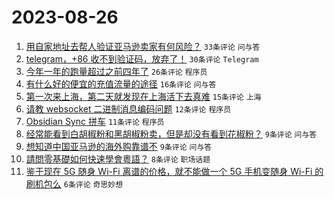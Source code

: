 # 2023-08-26

1. [用自家地址去帮人验证亚马逊卖家有何风险？](https://www.v2ex.com/t/968404) `33条评论` `问与答`
1. [telegram，+86 收不到验证码，放弃了！](https://www.v2ex.com/t/968408) `30条评论` `Telegram`
1. [今年一年的跑量超过之前四年了](https://www.v2ex.com/t/968406) `26条评论` `程序员`
1. [有什么好的便宜的充值流量的途径](https://www.v2ex.com/t/968403) `16条评论` `问与答`
1. [第一次来上海，第二天就发现在上海活下去真难](https://www.v2ex.com/t/968409) `15条评论` `上海`
1. [请教 websocket 二进制消息编码问题](https://www.v2ex.com/t/968420) `12条评论` `程序员`
1. [Obsidian Sync 拼车](https://www.v2ex.com/t/968424) `11条评论` `程序员`
1. [经常能看到白胡椒粉和黑胡椒粉卖，但是却没有看到花椒粉？](https://www.v2ex.com/t/968428) `9条评论` `问与答`
1. [想知道中国亚马逊的海外购靠谱不](https://www.v2ex.com/t/968414) `9条评论` `问与答`
1. [請問零基礎如何快速學會粵語？](https://www.v2ex.com/t/968426) `8条评论` `职场话题`
1. [鉴于现在 5G 随身 Wi-Fi 离谱的价格，就不能做一个 5G 手机变随身 Wi-Fi 的刷机包么](https://www.v2ex.com/t/968411) `6条评论` `奇思妙想`
